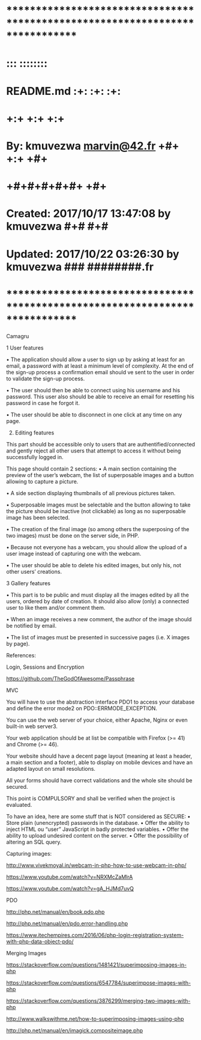 # **************************************************************************** #
#                                                                              #
#                                                         :::      ::::::::    #
#    README.md                                          :+:      :+:    :+:    #
#                                                     +:+ +:+         +:+      #
#    By: kmuvezwa <marvin@42.fr>                    +#+  +:+       +#+         #
#                                                 +#+#+#+#+#+   +#+            #
#    Created: 2017/10/17 13:47:08 by kmuvezwa          #+#    #+#              #
#    Updated: 2017/10/22 03:26:30 by kmuvezwa         ###   ########.fr        #
#                                                                              #
# **************************************************************************** #

Camagru

1 User features

• The application should allow a user to sign up by asking at least for an email, a
password with at least a minimum level of complexity. At the end of the sign-up
process a confirmation email should ve sent to the user in order to validate the
sign-up process.

• The user should then be able to connect using his username and his password. This
user also should be able to receive an email for resetting his password in case he
forgot it.

• The user should be able to disconnect in one click at any time on any page.

2. Editing features

This part should be accessible only to users that are authentified/connected and gently reject all other users that attempt to access it without being successfully logged in.

This page should contain 2 sections:
• A main section containing the preview of the user’s webcam, the list of superposable images and a button allowing to capture a picture.

• A side section displaying thumbnails of all previous pictures taken.

• Superposable images must be selectable and the button allowing to take the picture should be inactive (not clickable) as long as no superposable image has been selected.

• The creation of the final image (so among others the superposing of the two images) must be done on the server side, in PHP.

• Because not everyone has a webcam, you should allow the upload of a user image
instead of capturing one with the webcam.

• The user should be able to delete his edited images, but only his, not other users’ creations.

3 Gallery features

• This part is to be public and must display all the images edited by all the users, ordered by date of creation. It should also allow (only) a connected user to like
them and/or comment them.

• When an image receives a new comment, the author of the image should be notified
by email.

• The list of images must be presented in successive pages (i.e. X images by page).

References:

Login, Sessions and Encryption

https://github.com/TheGodOfAwesome/Passphrase

MVC

You will have to use the abstraction interface PDO1 to access your database and define the error mode2 on PDO::ERRMODE_EXCEPTION.

You can use the web server of your choice, either Apache, Nginx or even built-in web server3.

Your web application should be at list be compatible with Firefox (>= 41) and Chrome (>= 46).

Your website should have a decent page layout (meaning at least a header, a main section and a footer), able to display on mobile devices and have an adapted layout on small resolutions.

All your forms should have correct validations and the whole site should be secured.

This point is COMPULSORY and shall be verified when the project is evaluated.

To have an idea, here are some stuff that is NOT considered as SECURE:
• Store plain (unencrypted) passwords in the database.
• Offer the ability to inject HTML ou “user” JavaScript in badly protected variables.
• Offer the ability to upload undesired content on the server.
• Offer the possibility of altering an SQL query.

Capturing images:

http://www.vivekmoyal.in/webcam-in-php-how-to-use-webcam-in-php/

https://www.youtube.com/watch?v=NRXMcZaMlrA

https://www.youtube.com/watch?v=gA_HJMd7uvQ

PDO

http://php.net/manual/en/book.pdo.php

http://php.net/manual/en/pdo.error-handling.php

https://www.itechempires.com/2016/06/php-login-registration-system-with-php-data-object-pdo/

Merging Images

https://stackoverflow.com/questions/1481421/superimposing-images-in-php

https://stackoverflow.com/questions/6547784/superimpose-images-with-php

https://stackoverflow.com/questions/3876299/merging-two-images-with-php

http://www.walkswithme.net/how-to-superimposing-images-using-php

http://php.net/manual/en/imagick.compositeimage.php
